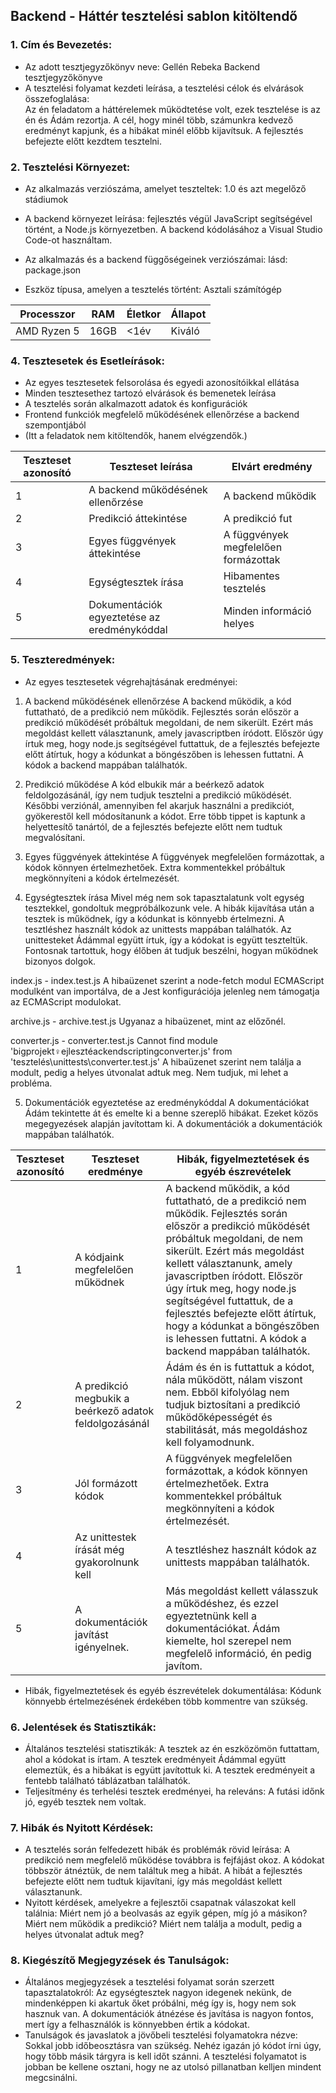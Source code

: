 ## Backend - Háttér tesztelési sablon kitöltendő

### 1. Cím és Bevezetés:
   * Az adott tesztjegyzőkönyv neve: Gellén Rebeka Backend tesztjegyzőkönyve
   * A tesztelési folyamat kezdeti leírása, a tesztelési célok és elvárások összefoglalása:  
   Az én feladatom a háttérelemek működtetése volt, ezek tesztelése is az én és Ádám rezortja. A cél, hogy minél több, számunkra kedvező eredményt kapjunk, és a hibákat minél előbb kijavítsuk. A fejlesztés befejezte előtt kezdtem tesztelni.

### 2. Tesztelési Környezet:
   * Az alkalmazás verziószáma, amelyet teszteltek: 1.0 és azt megelőző stádiumok
   * A backend környezet leírása: fejlesztés végül JavaScript segítségével történt, a Node.js környezetben. A backend kódolásához a Visual Studio Code-ot használtam.

   * Az alkalmazás és a backend függőségeinek verziószámai: lásd: package.json

   * Eszköz típusa, amelyen a tesztelés történt: Asztali számítógép

| Processzor | RAM  | Életkor | Állapot  |
|------------|------|---------|----------|
|  AMD Ryzen 5   | 16GB |   <1év  |  Kiváló   |

### 4. Tesztesetek és Esetleírások: 
   * Az egyes tesztesetek felsorolása és egyedi azonosítóikkal ellátása
   * Minden tesztesethez tartozó elvárások és bemenetek leírása 
   * A tesztelés során alkalmazott adatok és konfigurációk
   * Frontend funkciók megfelelő működésének ellenőrzése a backend szempontjából
   * (Itt a feladatok nem kitöltendők, hanem elvégzendők.)

| Teszteset azonosító | Teszteset leírása | Elvárt eredmény |
|---------------------|-------------------|------------------|
| 1 | A backend működésének ellenőrzése | A backend működik |
| 2 | Predikció áttekintése | A predikció fut |
| 3 | Egyes függvények áttekintése | A függvények megfelelően formázottak |
| 4 | Egységtesztek írása | Hibamentes tesztelés |
| 5 | Dokumentációk egyeztetése az eredménykóddal | Minden információ helyes |

### 5. Teszteredmények:
   * Az egyes tesztesetek végrehajtásának eredményei: 

1. A backend működésének ellenőrzése
A backend működik, a kód futtatható, de a predikció nem működik. Fejlesztés során először a predikció működését próbáltuk megoldani, de nem sikerült. Ezért más megoldást kellett választanunk, amely javascriptben íródott. Először úgy írtuk meg, hogy node.js segítségével futtattuk, de a fejlesztés befejezte előtt átírtuk, hogy a kódunkat a böngészőben is lehessen futtatni. A kódok a backend mappában találhatók.

2. Predikció működése
A kód elbukik már a beérkező adatok feldolgozásánál, így nem tudjuk tesztelni a predikció működését. Későbbi verziónál, amennyiben fel akarjuk használni a predikciót, gyökerestől kell módosítanunk a kódot. Erre több tippet is kaptunk a helyettesítő tanártól, de a fejlesztés befejezte előtt nem tudtuk megvalósítani.

3. Egyes függvények áttekintése
A függvények megfelelően formázottak, a kódok könnyen értelmezhetőek. Extra kommentekkel próbáltuk megkönnyíteni a kódok értelmezését.

4. Egységtesztek írása
Mivel még nem sok tapasztalatunk volt egység tesztekkel, gondoltuk megpróbálkozunk vele. A hibák kijavítása után a tesztek is működnek, így a kódunkat is könnyebb értelmezni. A tesztléshez használt kódok az unittests mappában találhatók.
Az unittesteket Ádámmal együtt írtuk, így a kódokat is együtt teszteltük. Fontosnak tartottuk, hogy élőben át tudjuk beszélni, hogyan működnek bizonyos dolgok.

index.js - index.test.js
A hibaüzenet szerint a node-fetch modul ECMAScript modulként van importálva, de a Jest konfigurációja jelenleg nem támogatja az ECMAScript modulokat.

archive.js - archive.test.js
Ugyanaz a hibaüzenet, mint az előzőnél.

converter.js - converter.test.js
Cannot find module 'bigprojekt♀ejlesztéackendscriptingconverter.js' from 'tesztelés\unittests\converter.test.js'
A hibaüzenet szerint nem találja a modult, pedig a helyes útvonalat adtuk meg. Nem tudjuk, mi lehet a probléma.

5. Dokumentációk egyeztetése az eredménykóddal
A dokumentációkat Ádám tekintette át és emelte ki a benne szereplő hibákat. Ezeket közös megegyezések alapján javítottam ki. A dokumentációk a dokumentációk mappában találhatók.

| Teszteset azonosító | Teszteset eredménye | Hibák, figyelmeztetések és egyéb észrevételek |
|---------------------|---------------------|------------------------------------------------|
| 1 | A kódjaink megfelelően működnek | A backend működik, a kód futtatható, de a predikció nem működik. Fejlesztés során először a predikció működését próbáltuk megoldani, de nem sikerült. Ezért más megoldást kellett választanunk, amely javascriptben íródott. Először úgy írtuk meg, hogy node.js segítségével futtattuk, de a fejlesztés befejezte előtt átírtuk, hogy a kódunkat a böngészőben is lehessen futtatni. A kódok a backend mappában találhatók. |
| 2 | A predikció megbukik a beérkező adatok feldolgozásánál | Ádám és én is futtattuk a kódot, nála működött, nálam viszont nem. Ebből kifolyólag nem tudjuk biztosítani a predikció működőképességét és stabilitását, más megoldáshoz kell folyamodnunk. |
| 3 | Jól formázott kódok | A függvények megfelelően formázottak, a kódok könnyen értelmezhetőek. Extra kommentekkel próbáltuk megkönnyíteni a kódok értelmezését. |
| 4 | Az unittestek írását még gyakorolnunk kell | A tesztléshez használt kódok az unittests mappában találhatók. |
| 5 | A dokumentációk javítást igényelnek. | Más megoldást kellett válasszuk a működéshez, és ezzel egyeztetnünk kell a dokumentációkat. Ádám kiemelte, hol szerepel nem megfelelő információ, én pedig javítom. |

   * Hibák, figyelmeztetések és egyéb észrevételek dokumentálása: 
   Kódunk könnyebb értelmezésének érdekében több kommentre van szükség. 

### 6. Jelentések és Statisztikák:
   * Általános tesztelési statisztikák: 
   A tesztek az én eszközömön futtattam, ahol a kódokat is írtam. A tesztek eredményeit Ádámmal együtt elemeztük, és a hibákat is együtt javítottuk ki. A tesztek eredményeit a fentebb található táblázatban találhatók.
   * Teljesítmény és terhelési tesztek eredményei, ha releváns: A futási időnk jó, egyéb tesztek nem voltak.

### 7. Hibák és Nyitott Kérdések:
   * A tesztelés során felfedezett hibák és problémák rövid leírása: 
   A predikció nem megfelelő működése továbbra is fejfájást okoz. A kódokat többször átnéztük, de nem találtuk meg a hibát. A hibát a fejlesztés befejezte előtt nem tudtuk kijavítani, így más megoldást kellett választanunk.
   * Nyitott kérdések, amelyekre a fejlesztői csapatnak válaszokat kell találnia: Miért nem jó a beolvasás az egyik gépen, míg jó a másikon? Miért nem működik a predikció? Miért nem találja a modult, pedig a helyes útvonalat adtuk meg?

### 8. Kiegészítő Megjegyzések és Tanulságok:
   * Általános megjegyzések a tesztelési folyamat során szerzett tapasztalatokról:  Az egységtesztek nagyon idegenek nekünk, de mindenképpen ki akartuk őket próbálni, még így is, hogy nem sok hasznuk van. A dokumentációk átnézése és javítása is nagyon fontos, mert így a felhasználók is könnyebben értik a kódokat.
   * Tanulságok és javaslatok a jövőbeli tesztelési folyamatokra nézve: 
   Sokkal jobb időbeosztásra van szükség. Nehéz igazán jó kódot írni úgy, hogy több másik tárgyra is kell időt szánni. A tesztelési folyamatot is jobban be kellene osztani, hogy ne az utolsó pillanatban kelljen mindent megcsinálni. 
